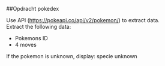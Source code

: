 ##Opdracht pokedex

Use API (https://pokeapi.co/api/v2/pokemon/) to extract data.  
Extract the following data:
- Pokemons ID
- 4 moves
  
If the pokemon is unknown, display: specie unknown